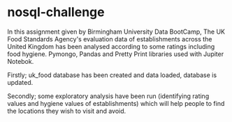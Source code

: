 # nosql-challenge
In this assignment given by Birmingham University Data BootCamp, The UK Food Standards Agency's evaluation data of establishments across the United Kingdom has been analysed according to some ratings including food hygiene. Pymongo, Pandas and Pretty Print libraries used with Jupiter Notebok.

Firstly; uk_food database has been created and data loaded, database is updated.

Secondly; some exploratory analysis have been run (identifying rating values and hygiene values of establishments) which will help people to find the locations they wish to visit and avoid.
